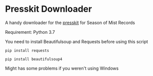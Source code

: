# Presskit Downloader

A handy downloader for the [presskit](https://presskit.season-of-mist.com/) for Season of Mist Records

Requirement:
Python 3.7

You need to install Beautifulsoup and Requests before using this script

`pip install requests`

`pip install beautifulsoup4`

Might has some problems if you weren't using Windows
